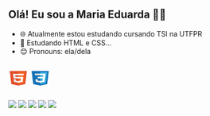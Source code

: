 ## Olá! Eu sou a Maria Eduarda 👋🏻

- 🌐 Atualmente estou estudando cursando TSI na UTFPR
- 💬 Estudando HTML e CSS...
- 😊 Pronouns: ela/dela


<div style="display: inline_block"><br>
  
  <img align="center" alt="Rafa-HTML" height="30" width="40" src="https://raw.githubusercontent.com/devicons/devicon/master/icons/html5/html5-original.svg">
  <img align="center" alt="Rafa-CSS" height="30" width="40" src="https://raw.githubusercontent.com/devicons/devicon/master/icons/css3/css3-original.svg">
</div>
  
  ##
 

<div>
	<a href="https://www.youtube.com/channel/UCU6RDX6RC7ztvSUCRKtjlUA" target="_blank"><img
			src="https://img.shields.io/badge/YouTube-FF0000?style=for-the-badge&logo=youtube&logoColor=white"
			target="_blank"></a>
	<a href="https://instagram.com/maria.edguedes?igshid=MzMyNGUyNmU2YQ==" target="_blank"><img
			src="https://img.shields.io/badge/-Instagram-%23E4405F?style=for-the-badge&logo=instagram&logoColor=white"
			target="_blank"></a>
	<a href="https://discord./maria.ed.guedes" target="_blank"><img
			src="https://img.shields.io/badge/Discord-7289DA?style=for-the-badge&logo=discord&logoColor=white"
			target="_blank"></a>
	<a href="mailto:mariao.2004@alunos.utfpr.edu.br"><img
			src="https://img.shields.io/badge/-Gmail-%23333?style=for-the-badge&logo=gmail&logoColor=white"
			target="_blank"></a>
	<a href="https://www.linkedin.com/in/maria-eduarda-guedes-863a311b3/" target="_blank"><img
			src="https://img.shields.io/badge/-LinkedIn-%230077B5?style=for-the-badge&logo=linkedin&logoColor=white"
			target="_blank"></a>
</div>

